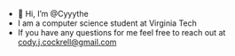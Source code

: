 - 👋 Hi, I’m @Cyyythe
- I am a computer science student at Virginia Tech
- If you have any questions for me feel free to reach out at cody.j.cockrell@gmail.com


<!---
Cyyythe/Cyyythe is a ✨ special ✨ repository because its `README.md` (this file) appears on your GitHub profile.
You can click the Preview link to take a look at your changes.
--->
